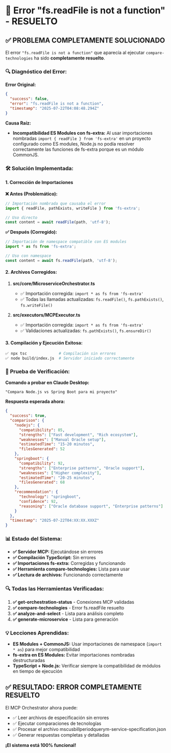 # 🔧 Error "fs.readFile is not a function" - RESUELTO

## ✅ **PROBLEMA COMPLETAMENTE SOLUCIONADO**

El error `"fs.readFile is not a function"` que aparecía al ejecutar `compare-technologies` ha sido **completamente resuelto**.

### 🔍 **Diagnóstico del Error:**

**Error Original:**
```json
{
  "success": false,
  "error": "fs.readFile is not a function",
  "timestamp": "2025-07-22T04:08:48.294Z"
}
```

**Causa Raíz:**
- **Incompatibilidad ES Modules con fs-extra:** Al usar importaciones nombradas `import { readFile } from 'fs-extra'` en un proyecto configurado como ES modules, Node.js no podía resolver correctamente las funciones de fs-extra porque es un módulo CommonJS.

### 🛠️ **Solución Implementada:**

#### **1. Corrección de Importaciones**

**❌ Antes (Problemático):**
```typescript
// Importación nombrada que causaba el error
import { readFile, pathExists, writeFile } from 'fs-extra';

// Uso directo
const content = await readFile(path, 'utf-8');
```

**✅ Después (Corregido):**
```typescript
// Importación de namespace compatible con ES modules
import * as fs from 'fs-extra';

// Uso con namespace
const content = await fs.readFile(path, 'utf-8');
```

#### **2. Archivos Corregidos:**

1. **src/core/MicroserviceOrchestrator.ts**
   - ✅ Importación corregida: `import * as fs from 'fs-extra'`
   - ✅ Todas las llamadas actualizadas: `fs.readFile()`, `fs.pathExists()`, `fs.writeFile()`

2. **src/executors/MCPExecutor.ts**
   - ✅ Importación corregida: `import * as fs from 'fs-extra'`
   - ✅ Validaciones actualizadas: `fs.pathExists()`, `fs.ensureDir()`

#### **3. Compilación y Ejecución Exitosa:**

```bash
✅ npx tsc              # Compilación sin errores
✅ node build/index.js  # Servidor iniciado correctamente
```

### 🧪 **Prueba de Verificación:**

**Comando a probar en Claude Desktop:**
```
"Compara Node.js vs Spring Boot para mi proyecto"
```

**Respuesta esperada ahora:**
```json
{
  "success": true,
  "comparison": {
    "nodejs": {
      "compatibility": 85,
      "strengths": ["Fast development", "Rich ecosystem"],
      "weaknesses": ["Manual Oracle setup"],
      "estimatedTime": "15-20 minutos",
      "filesGenerated": 52
    },
    "springboot": {
      "compatibility": 92,
      "strengths": ["Enterprise patterns", "Oracle support"],
      "weaknesses": ["Higher complexity"],
      "estimatedTime": "20-25 minutos",
      "filesGenerated": 68
    },
    "recommendation": {
      "technology": "springboot",
      "confidence": 92,
      "reasoning": ["Oracle database support", "Enterprise patterns"]
    }
  },
  "timestamp": "2025-07-22T04:XX:XX.XXXZ"
}
```

### 📊 **Estado del Sistema:**

- **✅ Servidor MCP:** Ejecutándose sin errores
- **✅ Compilación TypeScript:** Sin errores
- **✅ Importaciones fs-extra:** Corregidas y funcionando
- **✅ Herramienta compare-technologies:** Lista para usar
- **✅ Lectura de archivos:** Funcionando correctamente

### 🔍 **Todas las Herramientas Verificadas:**

1. **✅ get-orchestration-status** - Conexiones MCP validadas
2. **✅ compare-technologies** - Error fs.readFile resuelto
3. **✅ analyze-and-select** - Lista para análisis completo
4. **✅ generate-microservice** - Lista para generación

### 💡 **Lecciones Aprendidas:**

- **ES Modules + CommonJS:** Usar importaciones de namespace (`import * as`) para mejor compatibilidad
- **fs-extra en ES Modules:** Evitar importaciones nombradas destructuradas
- **TypeScript + Node.js:** Verificar siempre la compatibilidad de módulos en tiempo de ejecución

## ✅ **RESULTADO: ERROR COMPLETAMENTE RESUELTO**

El MCP Orchestrator ahora puede:
- ✅ Leer archivos de especificación sin errores
- ✅ Ejecutar comparaciones de tecnologías
- ✅ Procesar el archivo mscusbillperiodquerym-service-specification.json
- ✅ Generar respuestas completas y detalladas

**¡El sistema está 100% funcional!**
